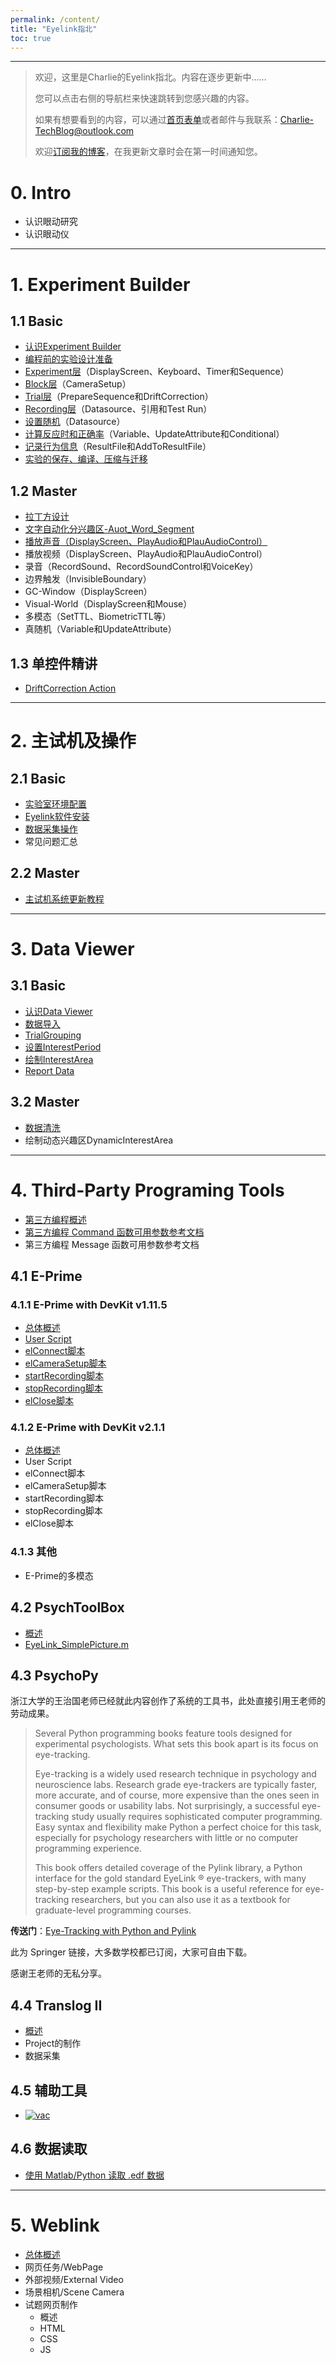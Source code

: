 ```yaml
---
permalink: /content/
title: "Eyelink指北"
toc: true
---
```


---

>欢迎，这里是Charlie的Eyelink指北。内容在逐步更新中……
>
>您可以点击右侧的导航栏来快速跳转到您感兴趣的内容。
>
>如果有想要看到的内容，可以通过[首页表单](/)或者邮件与我联系：Charlie-TechBlog@outlook.com
>
>欢迎[订阅我的博客](/blog%20usage/add_rss_feed/)，在我更新文章时会在第一时间通知您。

# 0. Intro

* 认识眼动研究
* 认识眼动仪

---

# 1. Experiment Builder

## 1.1 Basic

* [认识Experiment Builder](/eyelink/EB_Intro/)
* [编程前的实验设计准备](/eyelink/Experiment_Design/)
* [Experiment层](/eyelink/Experiment_Level/)（DisplayScreen、Keyboard、Timer和Sequence）
* [Block层](/eyelink/Block_Level/)（CameraSetup）
* [Trial层](/eyelink/Trial_Level/)（PrepareSequence和DriftCorrection）
* [Recording层](/eyelink/Recording_Level/)（Datasource、引用和Test Run）
* [设置随机](/eyelink/set_trial_random/)（Datasource）
* [计算反应时和正确率](/eyelink/calcuate_rt_n_acc/#1-计算反应时)（Variable、UpdateAttribute和Conditional）
* [记录行为信息](/eyelink/calcuate_rt_n_acc/#23-保存到result-file)（ResultFile和AddToResultFile）
* [实验的保存、编译、压缩与迁移](/eyelink/exp_package_save_n_transfer/)

## 1.2 Master

* [拉丁方设计](/eyelink/latin_square_random/)
* [文字自动化分兴趣区-Auot_Word_Segment](/eyelink/eb_auto_word_segment/)
* [播放声音（DisplayScreen、PlayAudio和PlauAudioControl）](/eyelink/eb-play_sound/)
* 播放视频（DisplayScreen、PlayAudio和PlauAudioControl）
* 录音（RecordSound、RecordSoundControl和VoiceKey）
* 边界触发（InvisibleBoundary）
* GC-Window（DisplayScreen）
* Visual-World（DisplayScreen和Mouse）
* 多模态（SetTTL、BiometricTTL等）
* 真随机（Variable和UpdateAttribute）

## 1.3 单控件精讲

* [DriftCorrection Action](/eyelink/Drift/)

---

# 2. 主试机及操作

## 2.1 Basic

* [实验室环境配置](/eyelink/LabSetup/)
* [Eyelink软件安装](/eyelink/install_software/)
* [数据采集操作](/eyelink/data_collection/)
* 常见问题汇总

## 2.2 Master

* [主试机系统更新教程](/eyelink/host-system-update/)

---

# 3. Data Viewer

## 3.1 Basic

* [认识Data Viewer](/eyelink/DV_Intro/)
* [数据导入](/eyelink/dv_import_data/)
* [TrialGrouping](/eyelink/Trial_Grouping/)
* [设置InterestPeriod](/eyelink/dv_set_IP/)
* [绘制InterestArea](/eyelink/dv_set_ia/)
* [Report Data](/eyelink/dv_report_data/)

## 3.2 Master

* [数据清洗](/eyelink/dv-4_stage_fixation_cleaning/)
* 绘制动态兴趣区DynamicInterestArea

---

# 4. Third-Party Programing Tools

* [第三方编程概述](/eyelink/3rd-intro/)
* [第三方编程 Command 函数可用参数参考文档](/eyelink/3rd-programing/3rd_comand_ini/)
* 第三方编程 Message 函数可用参数参考文档

## 4.1 E-Prime

### 4.1.1 E-Prime with DevKit v1.11.5

* [总体概述](/eyelink/e-prime/eprime_overview/)
* [User Script](/eyelink/e-prime/eprime-user_script/)
* [elConnect脚本](/eyelink/e-prime/eprime_elconnect/)
* [elCameraSetup脚本](/eyelink/e-prime/eprime_elCameraSetup/)
* [startRecording脚本](/eyelink/e-prime/eprime_startRecording/)
* [stopRecording脚本](/eyelink/e-prime/eprime_stopRecording/)
* [elClose脚本](/eyelink/e-prime/eprime_elClose/)

### 4.1.2 E-Prime with DevKit v2.1.1

* [总体概述](/eyelink/e-prime/eprime-overview_devkit_2_1_1/)
* User Script
* elConnect脚本
* elCameraSetup脚本
* startRecording脚本
* stopRecording脚本
* elClose脚本

### 4.1.3 其他

* E-Prime的多模态

## 4.2 PsychToolBox

* [概述](/eyelink/3rd-matlab_overview/)
* [EyeLink_SimplePicture.m](/eyelink/3rd-matlab_SimplePicture/)

## 4.3 PsychoPy

浙江大学的王治国老师已经就此内容创作了系统的工具书，此处直接引用王老师的劳动成果。

> Several Python programming books feature tools designed for experimental psychologists. What sets this book apart is its focus on eye-tracking.
> 
> Eye-tracking is a widely used research technique in psychology and neuroscience labs. Research grade eye-trackers are typically faster, more accurate, and of course, more expensive than the ones seen in consumer goods or usability labs. Not surprisingly, a successful eye-tracking study usually requires sophisticated computer programming. Easy syntax and flexibility make Python a perfect choice for this task, especially for psychology researchers with little or no computer programming experience.
> 
> This book offers detailed coverage of the Pylink library, a Python interface for the gold standard EyeLink ® eye-trackers, with many step-by-step example scripts. This book is a useful reference for eye-tracking researchers, but you can also use it as a textbook for graduate-level programming courses.

**传送门**：[Eye-Tracking with Python and Pylink](https://link.springer.com/book/10.1007%2F978-3-030-82635-2)

此为 Springer 链接，大多数学校都已订阅，大家可自由下载。

感谢王老师的无私分享。

## 4.4 Translog II

* [概述](/eyelink/translog-ii/translog-overview/)
* Project的制作
* 数据采集

## 4.5 辅助工具

* [![vac](https://img.shields.io/badge/Visual_Angle_Calculator-v1.0-green)](/tools/tools_vac/)

## 4.6 数据读取

* [使用 Matlab/Python 读取 .edf 数据](/eyelink/3rd-read_edf/)

---

# 5. Weblink

* [总体概述](/eyelink/wl-overview/)
* 网页任务/WebPage
* 外部视频/External Video
* 场景相机/Scene Camera
* 试题网页制作
    * 概述
    * HTML
    * CSS
    * JS

